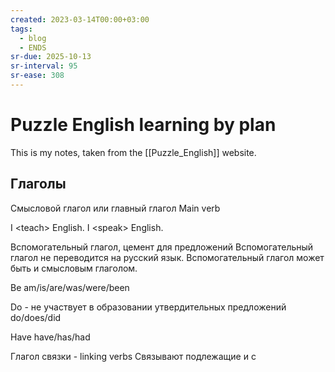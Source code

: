 ```yaml
---
created: 2023-03-14T00:00+03:00
tags:
  - blog
  - ENDS
sr-due: 2025-10-13
sr-interval: 95
sr-ease: 308
---
```


# Puzzle English learning by plan

This is my notes, taken from the [[Puzzle_English]] website.

## Глаголы

Смысловой глагол или главный глагол Main verb

I &lt;teach&gt; English. I &lt;speak&gt; English.

Вспомогательный глагол, цемент для предложений Вспомогательный глагол не переводится на русский язык. Вспомогательный глагол может быть и смысловым глаголом.

Be am/is/are/was/were/been

Do - не участвует в образовании утвердительных предложений do/does/did

Have have/has/had

Глагол связки - linking verbs Связывают подлежащие и с
